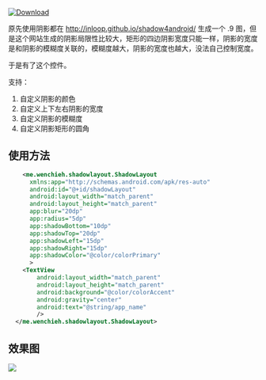 [ ![Download](https://api.bintray.com/packages/wenchieh/maven/shadowLayout/images/download.svg?version=0.8.0) ](https://bintray.com/wenchieh/maven/shadowLayout/0.8.0/link)


原先使用阴影都在 http://inloop.github.io/shadow4android/ 生成一个 .9 图，但是这个网站生成的阴影局限性比较大，矩形的四边阴影宽度只能一样，阴影的宽度是和阴影的模糊度关联的，模糊度越大，阴影的宽度也越大，没法自己控制宽度。

于是有了这个控件。

支持：
1. 自定义阴影的颜色
2. 自定义上下左右阴影的宽度
3. 自定义阴影的模糊度
4. 自定义阴影矩形的圆角


## 使用方法
```xml
    <me.wenchieh.shadowlayout.ShadowLayout
      xmlns:app="http://schemas.android.com/apk/res-auto"
      android:id="@+id/shadowLayout"
      android:layout_width="match_parent"
      android:layout_height="match_parent"
      app:blur="20dp"
      app:radius="5dp"
      app:shadowBottom="10dp"
      app:shadowTop="20dp"
      app:shadowLeft="15dp"
      app:shadowRight="15dp"
      app:shadowColor="@color/colorPrimary"
      >
    <TextView
        android:layout_width="match_parent"
        android:layout_height="match_parent"
        android:background="@color/colorAccent"
        android:gravity="center"
        android:text="@string/app_name"
        />
  </me.wenchieh.shadowlayout.ShadowLayout>

```


## 效果图

![](http://7xt4re.com1.z0.glb.clouddn.com/20180718153188520047758.png)